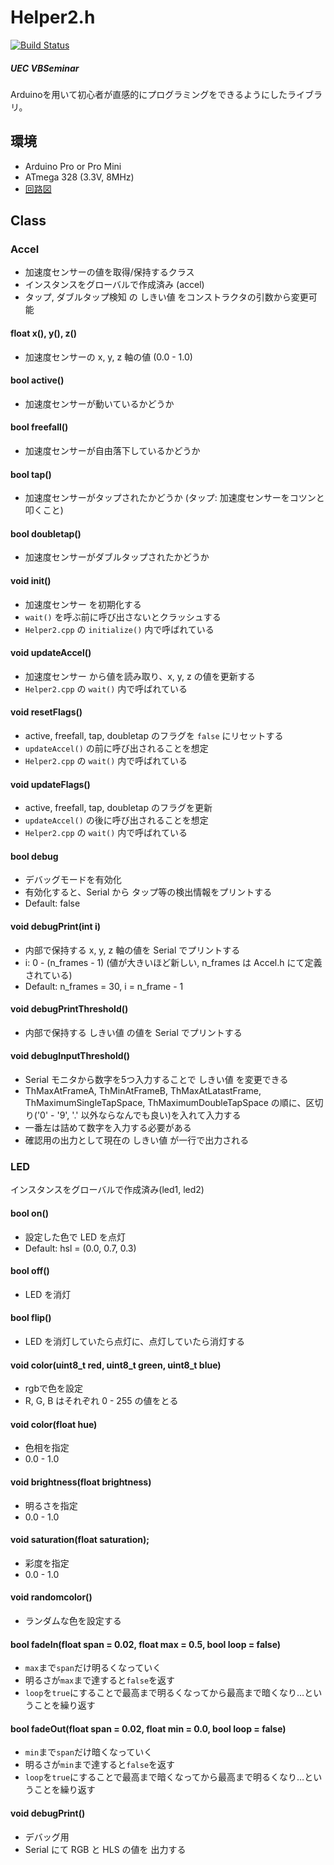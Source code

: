 # Helper2.h
[![Build Status](https://travis-ci.org/UEC-VBSeminar/Helper2.h.svg?branch=master)](https://travis-ci.org/UEC-VBSeminar/Helper2.h)

##### UEC VBSeminar

Arduinoを用いて初心者が直感的にプログラミングをできるようにしたライブラリ。

## 環境

+ Arduino Pro or Pro Mini
+ ATmega 328 (3.3V, 8MHz)
+ [回路図](http://vbseminar.github.io/oc-2015summer/)

## Class

### Accel

+ 加速度センサーの値を取得/保持するクラス
+ インスタンスをグローバルで作成済み (accel)
+ タップ, ダブルタップ検知 の しきい値 をコンストラクタの引数から変更可能

#### float x(), y(), z()

+ 加速度センサーの x, y, z 軸の値 (0.0 - 1.0)

#### bool active()

+ 加速度センサーが動いているかどうか

#### bool freefall()

+ 加速度センサーが自由落下しているかどうか

#### bool tap()

+ 加速度センサーがタップされたかどうか (タップ: 加速度センサーをコツンと叩くこと)

#### bool doubletap()

+ 加速度センサーがダブルタップされたかどうか

#### void init()

+ 加速度センサー を初期化する
+ `wait()` を呼ぶ前に呼び出さないとクラッシュする
+ `Helper2.cpp` の `initialize()` 内で呼ばれている

#### void updateAccel()

+ 加速度センサー から値を読み取り、x, y, z の値を更新する
+ `Helper2.cpp` の `wait()` 内で呼ばれている

#### void resetFlags()

+ active, freefall, tap, doubletap のフラグを `false` にリセットする
+ `updateAccel()` の前に呼び出されることを想定
+ `Helper2.cpp` の `wait()` 内で呼ばれている

#### void updateFlags()

+ active, freefall, tap, doubletap のフラグを更新
+ `updateAccel()` の後に呼び出されることを想定
+ `Helper2.cpp` の `wait()` 内で呼ばれている

#### bool debug

+ デバッグモードを有効化
+ 有効化すると、Serial から タップ等の検出情報をプリントする
+ Default: false

#### void debugPrint(int i)

+ 内部で保持する x, y, z 軸の値を Serial でプリントする
+ i: 0 - (n_frames - 1) (値が大きいほど新しい, n\_frames は Accel.h にて定義されている)
+ Default: n\_frames = 30, i = n_frame - 1

#### void debugPrintThreshold()

+ 内部で保持する しきい値 の値を Serial でプリントする

#### void debugInputThreshold()

+ Serial モニタから数字を5つ入力することで しきい値 を変更できる
+ ThMaxAtFrameA, ThMinAtFrameB, ThMaxAtLatastFrame, ThMaximumSingleTapSpace, ThMaximumDoubleTapSpace の順に、区切り('0' - '9', '.' 以外ならなんでも良い)を入れて入力する
+ 一番左は詰めて数字を入力する必要がある
+ 確認用の出力として現在の しきい値 が一行で出力される

### LED

インスタンスをグローバルで作成済み(led1, led2)

#### bool on()

+ 設定した色で LED を点灯
+ Default: hsl = (0.0, 0.7, 0.3)

#### bool off()

+ LED を消灯

#### bool flip()

+ LED を消灯していたら点灯に、点灯していたら消灯する

#### void color(uint8_t red, uint8_t green, uint8_t blue)

+ rgbで色を設定
+ R, G, B はそれぞれ 0 - 255 の値をとる

#### void color(float hue)

+ 色相を指定
+ 0.0 - 1.0

#### void brightness(float brightness)

+ 明るさを指定
+ 0.0 - 1.0

#### void saturation(float saturation);

+ 彩度を指定
+ 0.0 - 1.0

#### void randomcolor()

+ ランダムな色を設定する

#### bool fadeIn(float span = 0.02, float max = 0.5, bool loop = false)

+ `max`まで`span`だけ明るくなっていく
+ 明るさが`max`まで達すると`false`を返す
+ `loop`を`true`にすることで最高まで明るくなってから最高まで暗くなり…ということを繰り返す

#### bool fadeOut(float span = 0.02, float min = 0.0, bool loop = false)

+ `min`まで`span`だけ暗くなっていく
+ 明るさが`min`まで達すると`false`を返す
+ `loop`を`true`にすることで最高まで暗くなってから最高まで明るくなり…ということを繰り返す

#### void debugPrint()

+ デバッグ用
+ Serial にて RGB と HLS の値を 出力する
